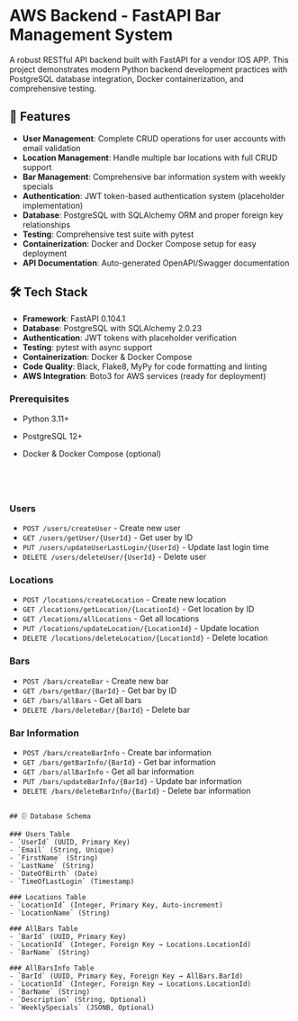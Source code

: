 # AWS Backend - FastAPI Bar Management System

A robust RESTful API backend built with FastAPI for a vendor IOS APP. This project demonstrates modern Python backend development practices with PostgreSQL database integration, Docker containerization, and comprehensive testing.

## 🚀 Features

- **User Management**: Complete CRUD operations for user accounts with email validation
- **Location Management**: Handle multiple bar locations with full CRUD support
- **Bar Management**: Comprehensive bar information system with weekly specials
- **Authentication**: JWT token-based authentication system (placeholder implementation)
- **Database**: PostgreSQL with SQLAlchemy ORM and proper foreign key relationships
- **Testing**: Comprehensive test suite with pytest
- **Containerization**: Docker and Docker Compose setup for easy deployment
- **API Documentation**: Auto-generated OpenAPI/Swagger documentation

## 🛠️ Tech Stack

- **Framework**: FastAPI 0.104.1
- **Database**: PostgreSQL with SQLAlchemy 2.0.23
- **Authentication**: JWT tokens with placeholder verification
- **Testing**: pytest with async support
- **Containerization**: Docker & Docker Compose
- **Code Quality**: Black, Flake8, MyPy for code formatting and linting
- **AWS Integration**: Boto3 for AWS services (ready for deployment)


### Prerequisites

- Python 3.11+
- PostgreSQL 12+
- Docker & Docker Compose (optional)


   ```




### Users
- `POST /users/createUser` - Create new user
- `GET /users/getUser/{UserId}` - Get user by ID
- `PUT /users/updateUserLastLogin/{UserId}` - Update last login time
- `DELETE /users/deleteUser/{UserId}` - Delete user

### Locations
- `POST /locations/createLocation` - Create new location
- `GET /locations/getLocation/{LocationId}` - Get location by ID
- `GET /locations/allLocations` - Get all locations
- `PUT /locations/updateLocation/{LocationId}` - Update location
- `DELETE /locations/deleteLocation/{LocationId}` - Delete location

### Bars
- `POST /bars/createBar` - Create new bar
- `GET /bars/getBar/{BarId}` - Get bar by ID
- `GET /bars/allBars` - Get all bars
- `DELETE /bars/deleteBar/{BarId}` - Delete bar

### Bar Information
- `POST /bars/createBarInfo` - Create bar information
- `GET /bars/getBarInfo/{BarId}` - Get bar information
- `GET /bars/allBarInfo` - Get all bar information
- `PUT /bars/updateBarInfo/{BarId}` - Update bar information
- `DELETE /bars/deleteBarInfo/{BarId}` - Delete bar information

```

## 🗄️ Database Schema

### Users Table
- `UserId` (UUID, Primary Key)
- `Email` (String, Unique)
- `FirstName` (String)
- `LastName` (String)
- `DateOfBirth` (Date)
- `TimeOfLastLogin` (Timestamp)

### Locations Table
- `LocationId` (Integer, Primary Key, Auto-increment)
- `LocationName` (String)

### AllBars Table
- `BarId` (UUID, Primary Key)
- `LocationId` (Integer, Foreign Key → Locations.LocationId)
- `BarName` (String)

### AllBarsInfo Table
- `BarId` (UUID, Primary Key, Foreign Key → AllBars.BarId)
- `LocationId` (Integer, Foreign Key → Locations.LocationId)
- `BarName` (String)
- `Description` (String, Optional)
- `WeeklySpecials` (JSONB, Optional)





